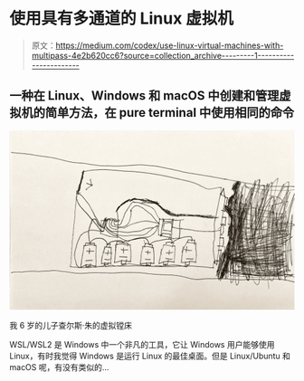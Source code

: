 # 使用具有多通道的 Linux 虚拟机

> 原文：<https://medium.com/codex/use-linux-virtual-machines-with-multipass-4e2b620cc6?source=collection_archive---------1----------------------->

## 一种在 Linux、Windows 和 macOS 中创建和管理虚拟机的简单方法，在 pure terminal 中使用相同的命令

![](img/3e8cb79777b824c0d1dd71c0d2650822.png)

我 6 岁的儿子查尔斯·朱的虚拟镗床

WSL/WSL2 是 Windows 中一个非凡的工具，它让 Windows 用户能够使用 Linux，有时我觉得 Windows 是运行 Linux 的最佳桌面。但是 Linux/Ubuntu 和 macOS 呢，有没有类似的…